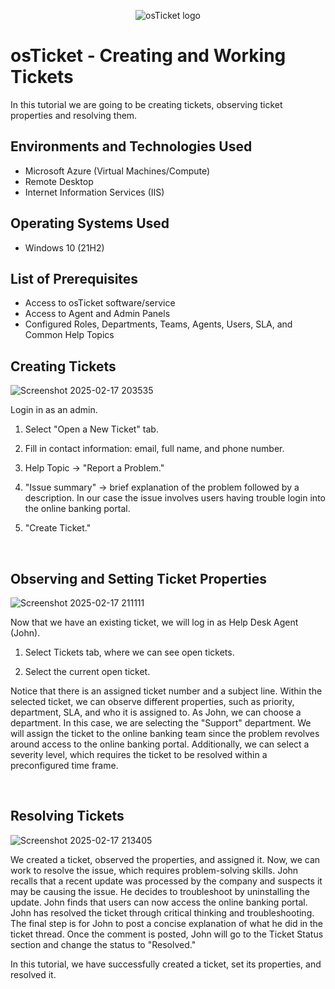 <p align="center">
<img src="https://i.imgur.com/Clzj7Xs.png" alt="osTicket logo"/>
</p>

<h1>osTicket - Creating and Working Tickets</h1>
In this tutorial we are going to be creating tickets, observing ticket properties and resolving them. <br />



<h2>Environments and Technologies Used</h2>

- Microsoft Azure (Virtual Machines/Compute)
- Remote Desktop
- Internet Information Services (IIS)

<h2>Operating Systems Used</h2>

- Windows 10 (21H2)

<h2>List of Prerequisites</h2>

-  Access to osTicket software/service
- Access to Agent and Admin Panels
- Configured Roles, Departments, Teams, Agents, Users, SLA, and Common Help Topics

<h2>Creating Tickets</h2>

<p>

![Screenshot 2025-02-17 203535](https://github.com/user-attachments/assets/c1927c62-6585-4d15-bcd8-7374637a07ed)

</p>
<p>
Login in as an admin. 
  
1. Select "Open a New Ticket" tab.

2. Fill in contact information: email, full name, and phone number.

3. Help Topic -> "Report a Problem."

4. "Issue summary" -> brief explanation of the problem followed by a description. In our case the issue involves users having trouble login into the online banking portal.

5. "Create Ticket."
</p>
<br />


<h2>Observing and Setting Ticket Properties</h2>

<p>
  
![Screenshot 2025-02-17 211111](https://github.com/user-attachments/assets/527a8a75-c506-4a84-8a38-d9f89b1cdc07)

</p>
<p>
Now that we have an existing ticket, we will log in as Help Desk Agent (John). 
  
1. Select Tickets tab, where we can see open tickets.

2. Select the current open ticket.

Notice that there is an assigned ticket number and a subject line. Within the selected ticket, we can observe different properties, such as priority, department, SLA, and who it is assigned to. As John, we can choose a department. In this case, we are selecting the "Support" department. We will assign the ticket to the online banking team since the problem revolves around access to the online banking portal. Additionally, we can select a severity level, which requires the ticket to be resolved within a preconfigured time frame.
</p>
<br />


<h2>Resolving Tickets</h2>
<p>
  
![Screenshot 2025-02-17 213405](https://github.com/user-attachments/assets/64cfa125-a06b-4bd6-ae81-782f1b2a33dd)

</p>
<p>
We created a ticket, observed the properties, and assigned it. Now, we can work to resolve the issue, which requires problem-solving skills. John recalls that a recent update was processed by the company and suspects it may be causing the issue. He decides to troubleshoot by uninstalling the update. John finds that users can now access the online banking portal. John has resolved the ticket through critical thinking and troubleshooting. The final step is for John to post a concise explanation of what he did in the ticket thread. Once the comment is posted, John will go to the Ticket Status section and change the status to "Resolved." 
  
In this tutorial, we have successfully created a ticket, set its properties, and resolved it.
</p>
<br />
